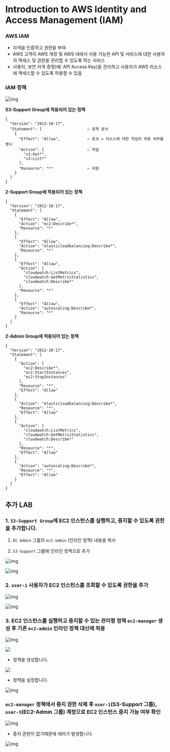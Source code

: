 

# Introduction to AWS Identity and Access Management (IAM)

### AWS IAM

- 자격을 인증하고 권한을 부여
- AWS 고객이 AWS 계정 및 AWS 내에서 사용 가능한 API 및 서비스에 대한 사용자의 액세스 및 권한을 관리할 수 있도록 하는 서비스
- 사용자, 보안 자격 증명(예: API Access Key)을 관리하고 사용자가 AWS 리소스에 액세스할 수 있도록 허용할 수 있음



### IAM 정책

![img](01_AWS_IAM.assets/xY98axjYWBFt2g8vrDXEpq-IRQuwUzil_gn6kCmnnVUIaAKIhzGUkr1PbTYDbID9Mh6OBB_MSCSRb7kR8eFxCKDWl1R5V_uGhkoJ8czuMomXHZhHNdTFUgQQsTCaYkY2M4gvb6Rh)

**S3-Support Group에 적용되어 있는 정책**

```
{
  "Version": "2012-10-17",
  "Statement": [					⇐ 정책 문서
    {
      "Effect": "Allow",			⇐ 효과 = 리소스에 대한 작업의 허용 여부를 명시
      "Action": [					⇐ 작업
        "s3:Get*",
        "s3:List*"
      ],
      "Resource": "*"				⇐ 자원
    }
  ]
}
```



**2-Support Group에 적용되어 있는 정책**

```
{
  "Version": "2012-10-17",
  "Statement": [
    {
      "Effect": "Allow",
      "Action": "ec2:Describe*",
      "Resource": "*"
    },
    {
      "Effect": "Allow",
      "Action": "elasticloadbalancing:Describe*",
      "Resource": "*"
    },
    {
      "Effect": "Allow",
      "Action": [
        "cloudwatch:ListMetrics",
        "cloudwatch:GetMetricStatistics",
        "cloudwatch:Describe*"
      ],
      "Resource": "*"
    },
    {
      "Effect": "Allow",
      "Action": "autoscaling:Describe*",
      "Resource": "*"
    }
  ]
}
```



**2-Admin Group에 적용되어 있는 정책**

```
{
  "Version": "2012-10-17",
  "Statement": [
    {
      "Action": [
        "ec2:Describe*",
        "ec2:StartInstances",
        "ec2:StopInstances"
      ],
      "Resource": "*",
      "Effect": "Allow"
    },
    {
      "Action": "elasticloadbalancing:Describe*",
      "Resource": "*",
      "Effect": "Allow"
    },
    {
      "Action": [
        "cloudwatch:ListMetrics",
        "cloudwatch:GetMetricStatistics",
        "cloudwatch:Describe*"
      ],
      "Resource": "*",
      "Effect": "Allow"
    },
    {
      "Action": "autoscaling:Describe*",
      "Resource": "*",
      "Effect": "Allow"
    }
  ]
}
```



## 추가 LAB

### 1. `S3-Support Group`에 EC2 인스턴스를 실행하고, 중지할 수 있도록 권한을 추가합니다.

   1) `EC-Admin` 그룹의 `ec2-admin` (인라인 정책) 내용을 복사

   2) `S3-Support` 그룹에 인라인 정책으로 추가

![img](01_AWS_IAM.assets/AYvLrTz8zNWcWYJ3w3qidd_bbk90sPQLCm-VQekVCwtDmYs5RvDypKR0FB-4ZQlHxFDwqH6fQCMNm-SKQqsKi01M4JXi90MJuxSr9F7eMtgCzWRCLJHPASDX63x4tKzPH-Fa0H6R)

![img](01_AWS_IAM.assets/tuBCn0qzwQDtk7bqScS79fJ_nioAONOKfVL6gDDVMnNrcmEqMqi8dw9keKI7FFMFFBlc5hO_LALkseIk860uQC2FYgJkaV834N_NKxFmos0Jc5laznVrA7z2NUNaWtfgjwYwSon6)



### 2. `user-1` 사용자가 EC2 인스턴스를 조회할 수 있도록 권한을 추가

![img](01_AWS_IAM.assets/iSFvclD4QPzPy1mffdxYs6JYj_NLGjnTkArbPNBqctuB5TJeDHhXQq_bgfagY96wGguSeIMWL6F6IotE6Tth1y1Du04S8TUrtRRVM7F1ije1WO1JmWBon-4QmxNxlw1B-zUzvZDS)



![img](01_AWS_IAM.assets/1AqyRDZfB4wKlXG1RqejeBYpkfJl8HYmsQRQLq5aopUT8WEjJ8E5x12ZHlacrES1PTtD_IXghbwbsqMM7pVWK6P6L7aR9bHiKm3bfbUVY--m7guoeUlxhL7fwfiplK5Ko-KEG4qC)



### 3. EC2 인스턴스를 실행하고 중지할 수 있는 관리형 정책 `ec2-manager` 생성 후 기존 `ec2-admin` 인라인 정책 대신에 적용

![img](01_AWS_IAM.assets/4uuk06_BVx_FNgyvhJSO5wXL7pkC21sFcE7uhsvdXJ8tAnzKluyNniCILEqcgbXU9Nm4s8Q_CEN2_A4lUl7gI1eTmhwVlbwiE0Hz4Oa-WaglBHBb5cnF1r5ZS29xtDJ5qstbnA-o)

![](01_AWS_IAM.assets/ZvSjLB9Q9o7JOc3Wp0lAw593IxDeN8G-KQ1adrIon-Vg4k-2hfVVtMJQWkVvKum2eZy7wHs1WDdDT5PQxpWW7nMaOhoXsy5h6ejVEr4zpk2_OyL1ICejoa4NnIxTrhII5GOMJpK2)



- 정책을 생성합니다.

![](01_AWS_IAM.assets/PGiiH4TunYhwGzc2PYx9dOiZQ5psiuyhV8XQvtrURZ_Skx3nH1mcFD7x9PAGq7aMmqcAPlGUzqtb_Vp5XNN1VGgIk3yv_JE3jfhjf_xRNvI3iO347eDdGLp7mzdWtGiK9LADq8af)



- 정책을 설정합니다.

![img](01_AWS_IAM.assets/5UEYoBHltiEpgIfQc7tA5YceWDZWE8vXpBS0HeIy6emGsoOcTunCunrM_Ob3FnsejAZo9_xYYcz12IOs-YzUR32y-1FBFY-n_TNyalKQP-oCi7C8HYEVB5y62nGvbeSNu8xSFXAF)



### `ec2-manager` 정책에서 중지 권한 삭제 후 `user-1`(S3-Support 그룹), `user-3`(EC2-Admin 그룹) 계정으로 EC2 인스턴스 중지 가능 여부 확인

![img](01_AWS_IAM.assets/risHLBuJM9iWt6S4zOGJ8FsB-zveAyyDToz8MhcV1NcWDnu_0OfsWtqLMzbBXn9IWNxMxFAWkfI61TyUo4ZAK0rj-wIdb0XrVepuxIkQRsXOepFRt_01hpEaCxUwLXPJPctZr_lE)



- 중지 권한이 없기때문에 에러가 발생합니다.

![img](01_AWS_IAM.assets/0VnQ_mlaeaBqfHdtcJv3biH5ssoRI6k0hpyJU9qCMBboBHbgPSaG0_FEoe18yEeXFfBBKQb8txvoQcRAbjg7oIqLVxMEbEPcC-5q5RA8yVEPIYJgO-oPnBncY-GklEwI2HG6NXs7)